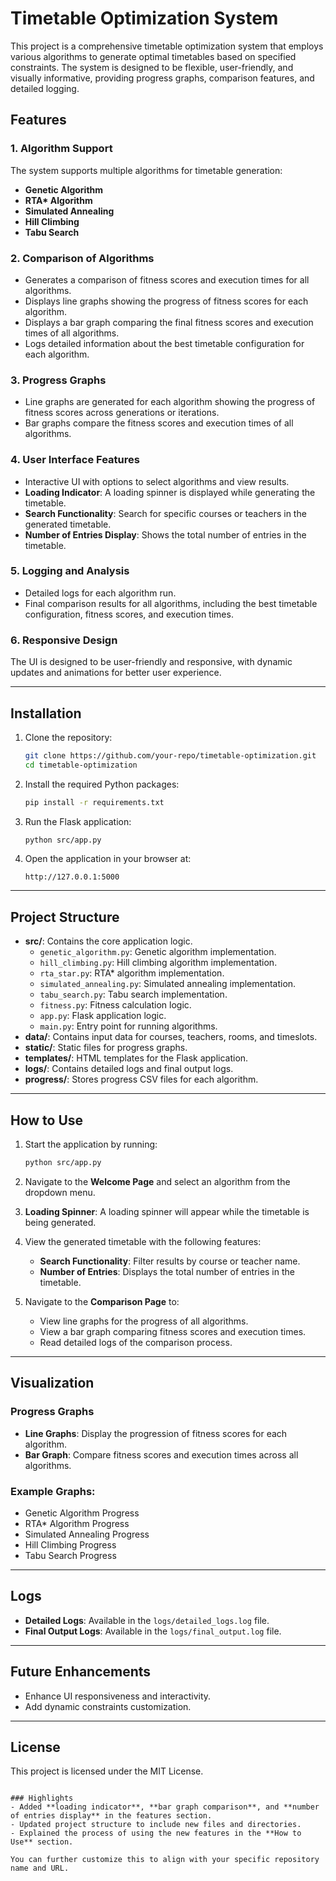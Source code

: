 # Timetable Optimization System

This project is a comprehensive timetable optimization system that employs various algorithms to generate optimal timetables based on specified constraints. The system is designed to be flexible, user-friendly, and visually informative, providing progress graphs, comparison features, and detailed logging.

## Features

### 1. Algorithm Support

The system supports multiple algorithms for timetable generation:

- **Genetic Algorithm**
- **RTA\* Algorithm**
- **Simulated Annealing**
- **Hill Climbing**
- **Tabu Search**

### 2. Comparison of Algorithms

- Generates a comparison of fitness scores and execution times for all algorithms.
- Displays line graphs showing the progress of fitness scores for each algorithm.
- Displays a bar graph comparing the final fitness scores and execution times of all algorithms.
- Logs detailed information about the best timetable configuration for each algorithm.

### 3. Progress Graphs

- Line graphs are generated for each algorithm showing the progress of fitness scores across generations or iterations.
- Bar graphs compare the fitness scores and execution times of all algorithms.

### 4. User Interface Features

- Interactive UI with options to select algorithms and view results.
- **Loading Indicator**: A loading spinner is displayed while generating the timetable.
- **Search Functionality**: Search for specific courses or teachers in the generated timetable.
- **Number of Entries Display**: Shows the total number of entries in the timetable.

### 5. Logging and Analysis

- Detailed logs for each algorithm run.
- Final comparison results for all algorithms, including the best timetable configuration, fitness scores, and execution times.

### 6. Responsive Design

The UI is designed to be user-friendly and responsive, with dynamic updates and animations for better user experience.

---

## Installation

1. Clone the repository:

   ```bash
   git clone https://github.com/your-repo/timetable-optimization.git
   cd timetable-optimization
   ```

2. Install the required Python packages:

   ```bash
   pip install -r requirements.txt
   ```

3. Run the Flask application:

   ```bash
   python src/app.py
   ```

4. Open the application in your browser at:
   ```
   http://127.0.0.1:5000
   ```

---

## Project Structure

- **src/**: Contains the core application logic.
  - `genetic_algorithm.py`: Genetic algorithm implementation.
  - `hill_climbing.py`: Hill climbing algorithm implementation.
  - `rta_star.py`: RTA\* algorithm implementation.
  - `simulated_annealing.py`: Simulated annealing implementation.
  - `tabu_search.py`: Tabu search implementation.
  - `fitness.py`: Fitness calculation logic.
  - `app.py`: Flask application logic.
  - `main.py`: Entry point for running algorithms.
- **data/**: Contains input data for courses, teachers, rooms, and timeslots.
- **static/**: Static files for progress graphs.
- **templates/**: HTML templates for the Flask application.
- **logs/**: Contains detailed logs and final output logs.
- **progress/**: Stores progress CSV files for each algorithm.

---

## How to Use

1. Start the application by running:

   ```bash
   python src/app.py
   ```

2. Navigate to the **Welcome Page** and select an algorithm from the dropdown menu.

3. **Loading Spinner**: A loading spinner will appear while the timetable is being generated.

4. View the generated timetable with the following features:

   - **Search Functionality**: Filter results by course or teacher name.
   - **Number of Entries**: Displays the total number of entries in the timetable.

5. Navigate to the **Comparison Page** to:
   - View line graphs for the progress of all algorithms.
   - View a bar graph comparing fitness scores and execution times.
   - Read detailed logs of the comparison process.

---

## Visualization

### Progress Graphs

- **Line Graphs**: Display the progression of fitness scores for each algorithm.
- **Bar Graph**: Compare fitness scores and execution times across all algorithms.

### Example Graphs:

- Genetic Algorithm Progress
- RTA\* Algorithm Progress
- Simulated Annealing Progress
- Hill Climbing Progress
- Tabu Search Progress

---

## Logs

- **Detailed Logs**: Available in the `logs/detailed_logs.log` file.
- **Final Output Logs**: Available in the `logs/final_output.log` file.

---

## Future Enhancements

- Enhance UI responsiveness and interactivity.
- Add dynamic constraints customization.

---

## License

This project is licensed under the MIT License.

```

### Highlights
- Added **loading indicator**, **bar graph comparison**, and **number of entries display** in the features section.
- Updated project structure to include new files and directories.
- Explained the process of using the new features in the **How to Use** section.

You can further customize this to align with your specific repository name and URL.
```
